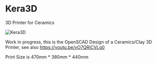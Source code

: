# Kera3D
3D Printer for Ceramics

![Kera3D](https://github.com/saarbastler/Kera3D/raw/master/Images/KeraCNC.jpg)

Work in progress, this is the OpenSCAD Design of a Ceramics/Clay 3D Printer, see also https://youtu.be/vO7QRiCVLg0

Print Size is 470mm * 380mm * 440mm
